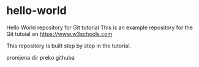 # hello-world

Hello World repository for Git tutorial
This is an example repository for the Git tutoial on https://www.w3schools.com

This repository is built step by step in the tutorial.

promjena dir preko githuba
